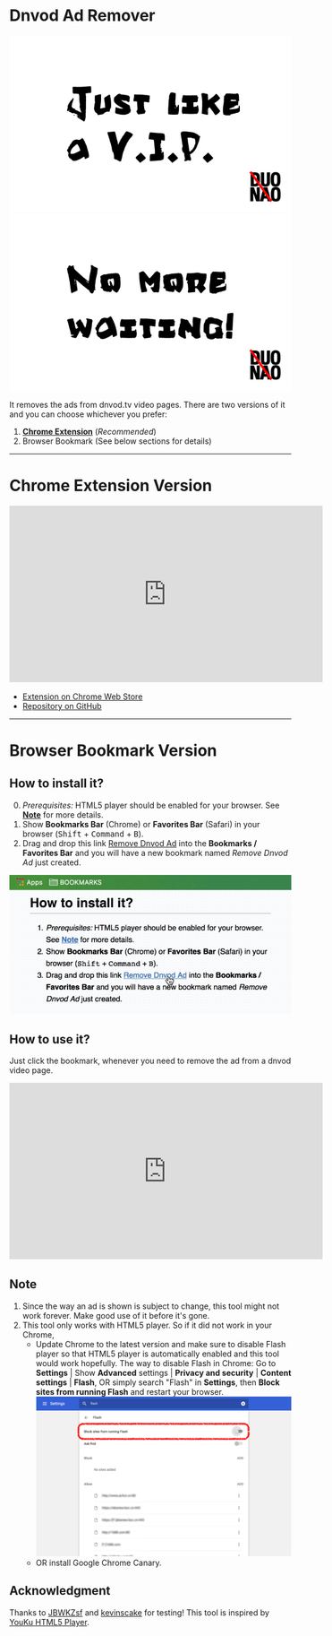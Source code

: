 # Dnvod Ad Remover

![](assets/promo1.jpg)
![](assets/promo2.jpg)

It removes the ads from dnvod.tv video pages. There are two versions of it and you can choose whichever you prefer:

1. [**Chrome Extension**](https://chrome.google.com/webstore/detail/dnvod-ad-remover/iogpccakojnbjlglnkbmkgafekcokcjk?hl=en-US) (*Recommended*)
2. Browser Bookmark (See below sections for details)

---

# Chrome Extension Version

<iframe width="560" height="315" src="https://www.youtube.com/embed/XLOxEA0Fxrk?rel=0" frameborder="0" allowfullscreen></iframe>

- [Extension on Chrome Web Store](https://chrome.google.com/webstore/detail/dnvod-ad-remover/iogpccakojnbjlglnkbmkgafekcokcjk?hl=en-US)
- [Repository on GitHub](dnvod-ad-remover-chrome-extension)

---

# Browser Bookmark Version

## How to install it?

0. *Prerequisites:* HTML5 player should be enabled for your browser. See **[Note](#Note)** for more details. 
1. Show **Bookmarks Bar** (Chrome) or **Favorites Bar** (Safari) in your browser (<kbd>Shift</kbd> + <kbd>Command</kbd> + <kbd>B</kbd>).
2. Drag and drop this link <a href="javascript:(function(){var p=document.getElementById('video').getElementsByTagName('video')[0];p.play();document.getElementsByClassName('HTML5-only')[0].removeChild(document.getElementsByClassName('ads-control')[0]);})();">Remove Dnvod Ad</a> into the **Bookmarks / Favorites Bar** and you will have a new bookmark named *Remove Dnvod Ad* just created.

![](assets/install.gif)

## How to use it?

Just click the bookmark, whenever you need to remove the ad from a dnvod video page.

<iframe width="560" height="315" src="https://www.youtube.com/embed/fHzvfbwpcxU?rel=0" frameborder="0" allowfullscreen></iframe>
	
<a name="Note"></a>

## Note

1. Since the way an ad is shown is subject to change, this tool might not work forever. Make good use of it before it's gone.
2. This tool only works with HTML5 player. So if it did not work in your Chrome,
	- Update Chrome to the latest version and make sure to disable Flash player so that HTML5 player is automatically enabled and this tool would work hopefully. The way to disable Flash in Chrome: Go to **Settings** | Show **Advanced** settings | **Privacy and security** | **Content settings** | **Flash**, OR simply search "Flash" in **Settings**, then **Block sites from running Flash** and restart your browser. 
		![](assets/block-flash.png)
	- OR install Google Chrome Canary.

## Acknowledgment

Thanks to [JBWKZsf](https://github.com/JBWKZsf) and [kevinscake](https://github.com/kevinscake) for testing!
This tool is inspired by [YouKu HTML5 Player](http://zythum.free.bg/youkuhtml5playerbookmark/). 

